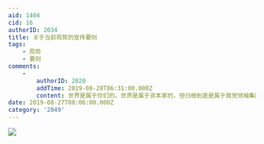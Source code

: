 ```yaml
---
aid: 1404
cid: 16
authorID: 2034
title: 关于当前局势的宣传要则
tags:
    - 局势
    - 要则
comments:
    -
        authorID: 2020
        addTime: 2019-08-28T06:31:00.000Z
        content: 世界是属于你们的，世界是属于资本家的，但归根到底是属于我党领袖集团的
date: 2019-08-27T08:06:00.000Z
category: '2049'
---
```


![](https://i.imgur.com/dUx75RM.png)
